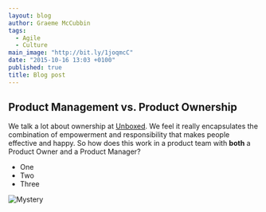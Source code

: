 ```yaml
---
layout: blog
author: Graeme McCubbin
tags: 
  - Agile
  - Culture
main_image: "http://bit.ly/1joqmcC"
date: "2015-10-16 13:03 +0100"
published: true
title: Blog post
---
```


## Product Management vs. Product Ownership
We talk a lot about ownership at [Unboxed](https://www.unboxedconsulting.com/blog/product-management-versus-product-ownership). We feel it really encapsulates the combination of empowerment and responsibility that makes people effective and happy. So how does this work in a product team with **both** a Product Owner and a Product Manager?

- One
- Two
- Three

![Mystery](http://bit.ly/1joqmcC)

